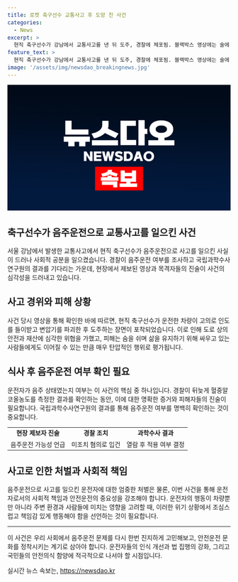 ```yaml
---
title: 로켓 축구선수 교통사고 후 도망 친 사건
categories:
  - News
excerpt: >
  현직 축구선수가 강남에서 교통사고를 낸 뒤 도주, 경찰에 체포됨. 블랙박스 영상에는 술에 취한 듯한 운전 모습이 담겨있고, 음주운전 여부 파악 중. A씨는 사고 후 조치를 취하지 않고 도망가다가 자택에서 체포됨. 경찰은 음주측정을 거부했다가 혈중알코올농도 측정에 동의한 것으로 확인. 강남경찰서는 미조치 혐의로 A씨를 입건하고, 음주운전 여부는 추가 조사 중. YTN 시청자는 사고 현장에서 비정상적인 운행을 목격했다고 진술했음.
feature_text: >
  현직 축구선수가 강남에서 교통사고를 낸 뒤 도주, 경찰에 체포됨. 블랙박스 영상에는 술에 취한 듯한 운전 모습이 담겨있고, 음주운전 여부 파악 중. A씨는 사고 후 조치를 취하지 않고 도망가다가 자택에서 체포됨. 경찰은 음주측정을 거부했다가 혈중알코올농도 측정에 동의한 것으로 확인. 강남경찰서는 미조치 혐의로 A씨를 입건하고, 음주운전 여부는 추가 조사 중. YTN 시청자는 사고 현장에서 비정상적인 운행을 목격했다고 진술했음.
image: '/assets/img/newsdao_breakingnews.jpg'
---
```


<p><img src="/assets/img/newsdao_breakingnews.jpg" alt="koreaapp 속보" /></p>

<h2 data-ke-size="size28">축구선수가 음주운전으로 교통사고를 일으킨 사건</h2>

<p data-ke-size="size16">서울 강남에서 발생한 교통사고에서 현직 축구선수가 음주운전으로 사고를 일으킨 사실이 드러나 사회적 공분을 일으켰습니다. 경찰이 음주운전 여부를 조사하고 국립과학수사연구원의 결과를 기다리는 가운데, 현장에서 제보된 영상과 목격자들의 진술이 사건의 심각성을 드러내고 있습니다.</p>

<h2 data-ke-size="size26">사고 경위와 피해 상황</h2>

<p data-ke-size="size16">사건 당시 영상을 통해 확인한 바에 따르면, 현직 축구선수가 운전한 차량이 고의로 인도를 들이받고 변압기를 파괴한 후 도주하는 장면이 포착되었습니다. 이로 인해 도로 상의 안전과 재산에 심각한 위협을 가했고, 피해는 숨을 쉬며 삶을 유지하기 위해 싸우고 있는 사람들에게도 이어질 수 있는 만큼 매우 탄압적인 행위로 평가됩니다.</p>

<h2 data-ke-size="size26">식사 후 음주운전 여부 확인 필요</h2>

<p data-ke-size="size16">운전자가 음주 상태였는지 여부는 이 사건의 핵심 중 하나입니다. 경찰이 뒤늦게 혈중알코올농도를 측정한 결과를 확인하는 동안, 이에 대한 명확한 증거와 피해자들의 진술이 필요합니다. 국립과학수사연구원의 결과를 통해 음주운전 여부를 명백히 확인하는 것이 중요합니다.</p>

<table>
  <tr>
    <td style="text-align: center; height: 17px;"><b>현장 제보자 진술</b></td>
    <td style="text-align: center; height: 17px;"><b>경찰 조치</b></td>
    <td style="text-align: center; height: 17px;"><b>과학수사 결과</b></td>
  </tr>
  <tr>
    <td style="text-align: center; height: 17px;">음주운전 가능성 언급</td>
    <td style="text-align: center; height: 17px;">미조치 혐의로 입건</td>
    <td style="text-align: center; height: 17px;">열람 후 적용 여부 결정</td>
  </tr>
</table>

<h2 data-ke-size="size26">사고로 인한 처벌과 사회적 책임</h2>

<p data-ke-size="size16">음주운전으로 사고를 일으킨 운전자에 대한 엄중한 처벌은 물론, 이번 사건을 통해 운전자로서의 사회적 책임과 안전운전의 중요성을 강조해야 합니다. 운전자의 행동이 차량뿐만 아니라 주변 환경과 사람들에 미치는 영향을 고려할 때, 이러한 위기 상황에서 조심스럽고 책임감 있게 행동해야 함을 선언하는 것이 필요합니다.</p>

<hr>

<p data-ke-size="size16">이 사건은 우리 사회에서 음주운전 문제를 다시 한번 진지하게 고민해보고, 안전운전 문화를 정착시키는 계기로 삼아야 합니다. 운전자들의 인식 개선과 법 집행의 강화, 그리고 국민들의 안전의식 함양에 적극적으로 나서야 할 시점입니다.</p>
실시간 뉴스 속보는, <a href="https://newsdao.kr" rel="dofollow">https://newsdao.kr</a>


